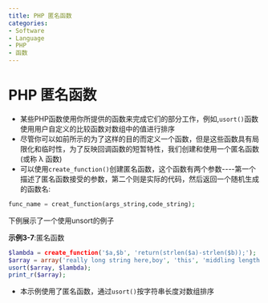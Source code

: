 ```yaml
---
title: PHP 匿名函数
categories:
- Software
- Language
- PHP
- 函数
---
```

# PHP 匿名函数

- 某些PHP函数使用你所提供的函数来完成它们的部分工作，例如,`usort()`函数使用用户自定义的比较函数对数组中的值进行排序
- 尽管你可以如前所示的为了这样的目的而定义一个函数，但是这些函数具有局限化和临时性，为了反映回调函数的短暂特性，我们创建和使用一个匿名函数(或称 &lambda; 函数)
- 可以使用`create_function()`创建匿名函数，这个函数有两个参数----第一个描述了匿名函数接受的参数，第二个则是实际的代码，然后返回一个随机生成的函数名:

```php
func_name = creat_function(args_string,code_string);
```

下例展示了一个使用unsort的例子

**示例3-7**:匿名函数

```php
$lambda = create_function('$a,$b', 'return(strlen($a)-strlen($b));');
$array = array('really long string here,boy', 'this', 'middling length', 'largerl');
usort($array, $lambda);
print_r($array);
```

- 本示例使用了匿名函数，通过`usort()`按字符串长度对数组排序
